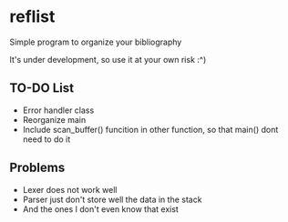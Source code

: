 # reflist
Simple program to organize your bibliography

It's under development, so use it at your own risk :^)

## TO-DO List

- Error handler class
- Reorganize main
- Include scan_buffer() funcition in other function, so that main() dont need to do it

## Problems

- Lexer does not work well
- Parser just don't store well the data in the stack
- And the ones I don't even know that exist
